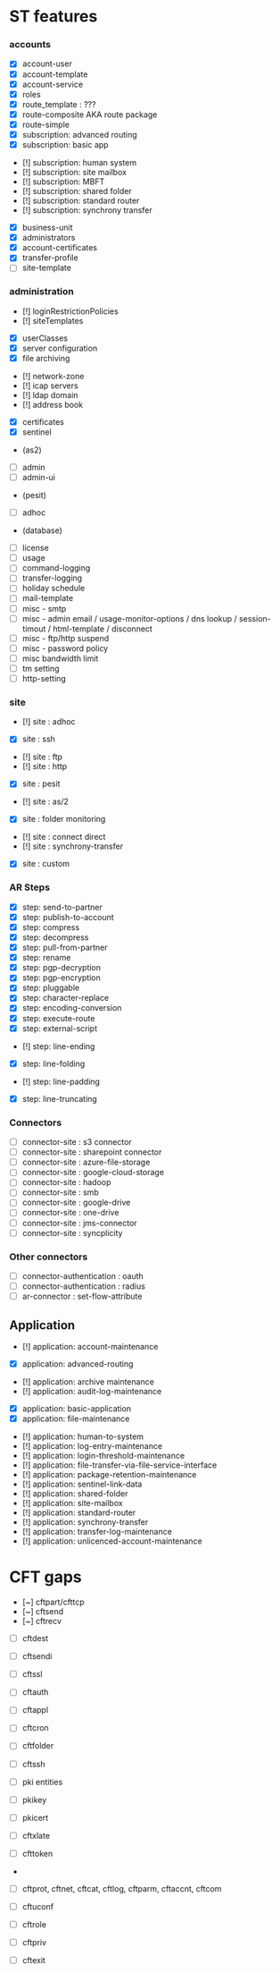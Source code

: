 # ST features

### accounts

- [x] account-user
- [x] account-template
- [x] account-service
- [x] roles
- [x] route_template : ???
- [x] route-composite AKA route package
- [x] route-simple
- [x] subscription: advanced routing
- [x] subscription: basic app
- [!] subscription: human system
- [!] subscription: site mailbox
- [!] subscription: MBFT
- [!] subscription: shared folder
- [!] subscription: standard router
- [!] subscription: synchrony transfer
- [x] business-unit
- [x] administrators
- [x] account-certificates
- [x] transfer-profile
- [ ] site-template

### administration

- [!] loginRestrictionPolicies
- [!] siteTemplates
- [x] userClasses
- [x] server configuration
- [x] file archiving
- [!] network-zone
- [!] icap servers
- [!] ldap domain
- [!] address book
- [x] certificates
- [x] sentinel

- (as2)
- [ ] admin
- [ ] admin-ui
- (pesit)
- [ ] adhoc
- (database)

- [ ] license
- [ ] usage
- [ ] command-logging
- [ ] transfer-logging
- [ ] holiday schedule
- [ ] mail-template
- [ ] misc - smtp
- [ ] misc - admin email / usage-monitor-options / dns lookup / session-timout / html-template / disconnect
- [ ] misc - ftp/http suspend
- [ ] misc - password policy
- [ ] misc bandwidth limit
- [ ] tm setting
- [ ] http-setting

### site
- [!] site : adhoc
- [x] site : ssh
- [!] site : ftp
- [!] site : http
- [x] site : pesit
- [!] site : as/2
- [x] site : folder monitoring
- [!] site : connect direct
- [!] site : synchrony-transfer
- [x] site : custom
  
### AR Steps
- [x] step: send-to-partner
- [x] step: publish-to-account
- [x] step: compress
- [x] step: decompress
- [x] step: pull-from-partner
- [x] step: rename
- [x] step: pgp-decryption
- [x] step: pgp-encryption
- [x] step: pluggable
- [x] step: character-replace
- [x] step: encoding-conversion
- [x] step: execute-route
- [x] step: external-script
- [!] step: line-ending
- [x] step: line-folding
- [!] step: line-padding
- [x] step: line-truncating
  
### Connectors
- [ ] connector-site : s3 connector
- [ ] connector-site : sharepoint connector
- [ ] connector-site : azure-file-storage
- [ ] connector-site : google-cloud-storage
- [ ] connector-site : hadoop
- [ ] connector-site : smb
- [ ] connector-site : google-drive
- [ ] connector-site : one-drive
- [ ] connector-site : jms-connector
- [ ] connector-site : syncplicity

### Other connectors
- [ ] connector-authentication : oauth
- [ ] connector-authentication : radius
- [ ] ar-connector : set-flow-attribute

## Application
- [!] application: account-maintenance
- [x] application: advanced-routing
- [!] application: archive maintenance
- [!] application: audit-log-maintenance
- [x] application: basic-application
- [x] application: file-maintenance
- [!] application: human-to-system
- [!] application: log-entry-maintenance  
- [!] application: login-threshold-maintenance
- [!] application: file-transfer-via-file-service-interface
- [!] application: package-retention-maintenance
- [!] application: sentinel-link-data
- [!] application: shared-folder
- [!] application: site-mailbox
- [!] application: standard-router
- [!] application: synchrony-transfer
- [!] application: transfer-log-maintenance
- [!] application: unlicenced-account-maintenance

# CFT gaps

- [~] cftpart/cfttcp
- [~] cftsend
- [~] cftrecv

- [ ] cftdest
- [ ] cftsendi
- [ ] cftssl
- [ ] cftauth
- [ ] cftappl
- [ ] cftcron
- [ ] cftfolder
- [ ] cftssh
- [ ] pki entities
- [ ] pkikey
- [ ] pkicert
- [ ] cftxlate
  
- [ ] cfttoken
- 
- [ ] cftprot, cftnet, cftcat, cftlog, cftparm, cftaccnt, cftcom
- [ ] cftuconf
- [ ] cftrole
- [ ] cftpriv
- [ ] cftexit
  

